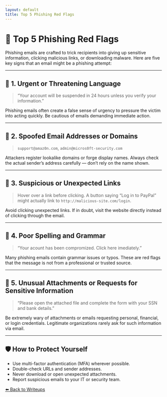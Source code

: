 ```yaml
---
layout: default
title: Top 5 Phishing Red Flags
---
```


# 🎣 Top 5 Phishing Red Flags

Phishing emails are crafted to trick recipients into giving up sensitive information, clicking malicious links, or downloading malware. Here are five key signs that an email might be a phishing attempt:

---

## 🚨 1. Urgent or Threatening Language

> “Your account will be suspended in 24 hours unless you verify your information.”

Phishing emails often create a false sense of urgency to pressure the victim into acting quickly. Be cautious of emails demanding immediate action.

---

## 👻 2. Spoofed Email Addresses or Domains

> `support@amaz0n.com`, `admin@micros0ft-security.com`

Attackers register lookalike domains or forge display names. Always check the actual sender’s address carefully — don’t rely on the name shown.

---

## 🔗 3. Suspicious or Unexpected Links

> Hover over a link before clicking. A button saying “Log in to PayPal” might actually link to `http://malicious-site.com/login`.

Avoid clicking unexpected links. If in doubt, visit the website directly instead of clicking through the email.

---

## 📝 4. Poor Spelling and Grammar

> “Your acount has been compromized. Click here imediately.”

Many phishing emails contain grammar issues or typos. These are red flags that the message is not from a professional or trusted source.

---

## 📎 5. Unusual Attachments or Requests for Sensitive Information

> “Please open the attached file and complete the form with your SSN and bank details.”

Be extremely wary of attachments or emails requesting personal, financial, or login credentials. Legitimate organizations rarely ask for such information via email.

---

## 🛡️ How to Protect Yourself

- Use multi-factor authentication (MFA) wherever possible.
- Double-check URLs and sender addresses.
- Never download or open unexpected attachments.
- Report suspicious emails to your IT or security team.

[⬅️ Back to Writeups](../writeups.md)
